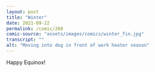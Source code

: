 ```yaml
---
layout: post
title: "Winter"
date: 2021-09-22
permalink: /comic/260
comic-source: "assets/images/comics/winter_fin.jpg"
transcript: ""
alt: "Moving into dog in front of work heater season"
---
```

Happy Equinox!
